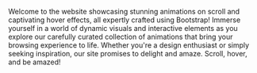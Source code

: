 Welcome to the website showcasing stunning animations on scroll and captivating hover effects, all expertly crafted using Bootstrap! Immerse yourself in a world of dynamic visuals and interactive elements as you explore our carefully curated collection of animations that bring your browsing experience to life. Whether you're a design enthusiast or simply seeking inspiration, our site promises to delight and amaze. Scroll, hover, and be amazed!